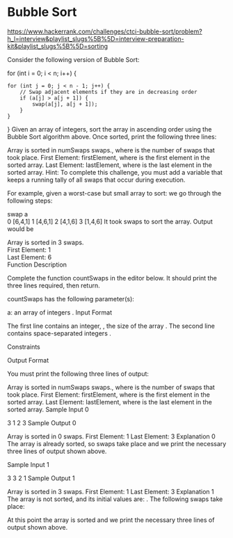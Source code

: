 # Bubble Sort

https://www.hackerrank.com/challenges/ctci-bubble-sort/problem?h_l=interview&playlist_slugs%5B%5D=interview-preparation-kit&playlist_slugs%5B%5D=sorting

Consider the following version of Bubble Sort:

for (int i = 0; i < n; i++) {

    for (int j = 0; j < n - 1; j++) {
        // Swap adjacent elements if they are in decreasing order
        if (a[j] > a[j + 1]) {
            swap(a[j], a[j + 1]);
        }
    }

}
Given an array of integers, sort the array in ascending order using the Bubble Sort algorithm above. Once sorted, print the following three lines:

Array is sorted in numSwaps swaps., where  is the number of swaps that took place.
First Element: firstElement, where  is the first element in the sorted array.
Last Element: lastElement, where  is the last element in the sorted array.
Hint: To complete this challenge, you must add a variable that keeps a running tally of all swaps that occur during execution.

For example, given a worst-case but small array to sort:  we go through the following steps:

swap    a       
0       [6,4,1]
1       [4,6,1]
2       [4,1,6]
3       [1,4,6]
It took  swaps to sort the array. Output would be

Array is sorted in 3 swaps.  
First Element: 1  
Last Element: 6  
Function Description

Complete the function countSwaps in the editor below. It should print the three lines required, then return.

countSwaps has the following parameter(s):

a: an array of integers .
Input Format

The first line contains an integer, , the size of the array .
The second line contains  space-separated integers .

Constraints

Output Format

You must print the following three lines of output:

Array is sorted in numSwaps swaps., where  is the number of swaps that took place.
First Element: firstElement, where  is the first element in the sorted array.
Last Element: lastElement, where  is the last element in the sorted array.
Sample Input 0

3
1 2 3
Sample Output 0

Array is sorted in 0 swaps.
First Element: 1
Last Element: 3
Explanation 0
The array is already sorted, so  swaps take place and we print the necessary three lines of output shown above.

Sample Input 1

3
3 2 1
Sample Output 1

Array is sorted in 3 swaps.
First Element: 1
Last Element: 3
Explanation 1
The array is not sorted, and its initial values are: . The following  swaps take place:

At this point the array is sorted and we print the necessary three lines of output shown above.